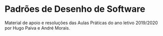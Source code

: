# Padrões de Desenho de Software

Material de apoio e resoluções das Aulas Práticas do ano letivo 2019/2020 por Hugo Paiva e André Morais.
